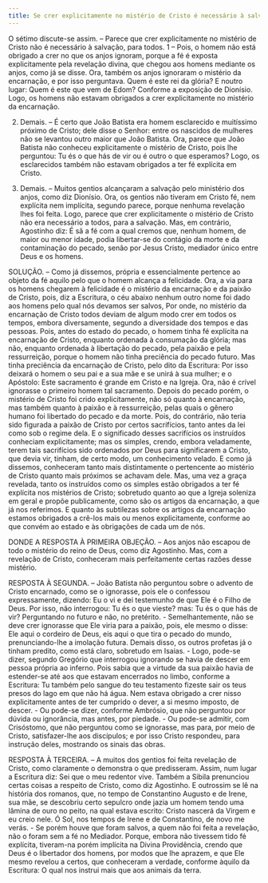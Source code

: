 ```yaml
---
title: Se crer explicitamente no mistério de Cristo é necessário à salvação, para todos
---
```


O sétimo discute-se assim. – Parece que crer explicitamente no mistério de Cristo não é necessário à salvação, para todos.  1 – Pois, o homem não está obrigado a crer no que os anjos ignoram, porque a fé é exposta explicitamente pela revelação divina, que chegou aos homens mediante os anjos, como já se disse. Ora, também os anjos ignoraram o mistério da encarnação, e por isso perguntava. Quem é este rei da glória? E noutro lugar: Quem é este que vem de Edom? Conforme a exposição de Dionísio. Logo, os homens não estavam obrigados a crer explicitamente no mistério da encarnação.  

2. Demais. – É certo que João Batista era homem esclarecido e muitíssimo próximo de Cristo; dele disse o Senhor: entre os nascidos de mulheres não se levantou outro maior que João Batista. Ora, parece que João Batista não conheceu explicitamente o mistério de Cristo, pois lhe perguntou: Tu és o que hás de vir ou é outro o que esperamos? Logo, os esclarecidos também não estavam obrigados a ter fé explícita em Cristo.  

3. Demais. – Muitos gentios alcançaram a salvação pelo ministério dos anjos, como diz Dionísio. Ora, os gentios não tiveram em Cristo fé, nem explícita nem implícita, segundo parece, porque nenhuma revelação lhes foi feita. Logo, parece que crer explicitamente o mistério de Cristo não era necessário a todos, para a salvação.  Mas, em contrário, Agostinho diz: É sã a fé com a qual cremos que, nenhum homem, de maior ou menor idade, podia libertar-se do contágio da morte e da contaminação do pecado, senão por Jesus Cristo, mediador único entre Deus e os homens.  

SOLUÇÃO. – Como já dissemos, própria e essencialmente pertence ao objeto da fé aquilo pelo que o homem alcança a felicidade. Ora, a via para os homens chegarem à felicidade é o mistério da encarnação e da paixão de Cristo, pois, diz a Escritura, o céu abaixo nenhum outro nome foi dado aos homens pelo qual nós devamos ser salvos, Por onde, no mistério da encarnação de Cristo todos deviam de algum modo crer em todos os tempos, embora diversamente, segundo a diversidade dos tempos e das pessoas.  Pois, antes do estado do pecado, o homem tinha fé explícita na encarnação de Cristo, enquanto ordenada à consumação da glória; mas não, enquanto ordenada à libertação do pecado, pela paixão e pela ressurreição, porque o homem não tinha preciência do pecado futuro. Mas tinha preciência da encarnação de Cristo, pelo dito da Escritura: Por isso deixará o homem o seu pai e a sua mãe e se unirá à sua mulher; e o Apóstolo: Este sacramento é grande em Cristo e na Igreja. Ora, não é crível ignorasse o primeiro homem tal sacramento.  Depois do pecado porém, o mistério de Cristo foi crido explicitamente, não só quanto à encarnação, mas também quanto à paixão e à ressurreição, pelas quais o gênero humano foi libertado do pecado e da morte. Pois, do contrário, não teria sido figurada a paixão de Cristo por certos sacrifícios, tanto antes da lei como sob o regime dela. E o significado desses sacrifícios os instruídos conheciam explicitamente; mas os simples, crendo, embora veladamente, terem tais sacrifícios sido ordenados por Deus para significarem a Cristo, que devia vir, tinham, de certo modo, um conhecimento velado. E como já dissemos, conheceram tanto mais distintamente o pertencente ao mistério de Cristo quanto mais próximos se achavam dele.  Mas, uma vez a graça revelada, tanto os instruídos como os simples estão obrigados a ter fé explícita nos mistérios de Cristo; sobretudo quanto ao que a Igreja soleniza em geral e propõe publicamente, como são os artigos da encarnação, a que já nos referimos. E quanto às subtilezas sobre os artigos da encarnação estamos obrigados a crê-los mais ou menos explicitamente, conforme ao que convém ao estado e às obrigações de cada um de nós.  

DONDE A RESPOSTA À PRIMEIRA OBJEÇÃO. – Aos anjos não escapou de todo o mistério do reino de Deus, como diz Agostinho. Mas, com a revelação de Cristo, conheceram mais perfeitamente certas razões desse mistério.  

RESPOSTA À SEGUNDA. – João Batista não perguntou sobre o advento de Cristo encarnado, como se o ignorasse, pois ele o confessou expressamente, dizendo: Eu o vi e dei testemunho de que Ele é o Filho de Deus. Por isso, não interrogou: Tu és o que vieste? mas: Tu és o que hás de vir? Perguntando no futuro e não, no pretérito. - Semelhantemente, não se deve crer ignorasse que Ele viria para a paixão, pois, ele mesmo o disse: Ele aqui o cordeiro de Deus, eis aqui o que tira o pecado do mundo, prenunciando-lhe a imolação futura. Demais disso, os outros profetas já o tinham predito, como está claro, sobretudo em Isaias. - Logo, pode-se dizer, segundo Gregório que interrogou ignorando se havia de descer em pessoa própria ao inferno. Pois sabia que a virtude da sua paixão havia de estender-se até aos que estavam encerrados no limbo, conforme a Escritura: Tu também pelo sangue do teu testamento fizeste sair os teus presos do lago em que não há água. Nem estava obrigado a crer nisso explicitamente antes de ter cumprido o dever, a si mesmo imposto, de descer. - Ou pode-se dizer, conforme Ambrósio, que não perguntou por dúvida ou ignorância, mas antes, por piedade. - Ou pode-se admitir, com Crisóstomo, que não perguntou como se ignorasse, mas para, por meio de Cristo, satisfazer-lhe aos discípulos; e por isso Cristo respondeu, para instrução deles, mostrando os sinais das obras.  

RESPOSTA À TERCEIRA. – A muitos dos gentios foi feita revelação de Cristo, como claramente o demonstra o que predisseram. Assim, num lugar a Escritura diz: Sei que o meu redentor vive. Também a Sibila prenunciou certas coisas a respeito de Cristo, como diz Agostinho. E outrossim se lê na história dos romanos, que, no tempo de Constantino Augusto e de Irene, sua mãe, se descobriu certo sepulcro onde jazia um homem tendo uma lâmina de ouro no peito, na qual estava escrito: Cristo nascerá da Virgem e eu creio nele. Ó Sol, nos tempos de Irene e de Constantino, de novo me verás. - Se porém houve que foram salvos, a quem não foi feita a revelação, não o foram sem a fé no Mediador. Porque, embora não tivessem tido fé explícita, tiveram-na porém implícita na Divina Providência, crendo que Deus é o libertador dos homens, por modos que lhe aprazem, e que Ele mesmo revelou a certos, que conheceram a verdade, conforme àquilo da Escritura: O qual nos instrui mais que aos animais da terra.
